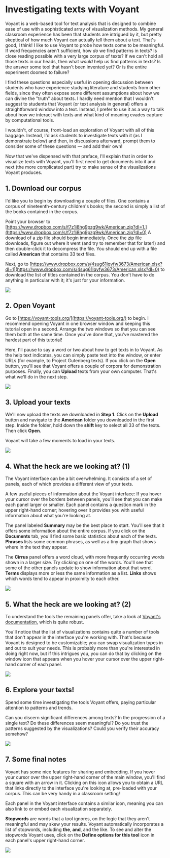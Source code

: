 # Investigating texts with Voyant

Voyant is a web-based tool for text analysis that is designed to combine ease of use with a sophisticated array of visualization methods. My general classroom experience has been that students are intrigued by it, but pretty skeptical of how much Voyant can actually tell them about a text. That's good, I think! I like to use Voyant to probe how texts come to be meaningful. If word frequencies aren't sufficient, how *do* we find patterns in texts? Is close reading possible with a very large corpus of texts? If we can't hold all those texts in our heads, then what *would* help us find patterns in texts? Is the answer some tool that hasn't been invented yet? Or is the entire experiment doomed to failure? 

I find these questions especially useful in opening discussion between students who have experience studying literature and students from other fields, since they often expose some different assumptions about how we can divine the "truth" about texts. I hardly need mention that I wouldn't suggest to students that Voyant (or text analysis in general) offers a straightforward window into a text. Instead, I prefer to use it as a way to talk about how we interact with texts and what kind of meaning evades capture by computational tools.

I wouldn't, of course, front-load an exploration of Voyant with all of this baggage. Instead, I'd ask students to investigate texts with it (as I demonstrate below) and then, in discussions afterward, prompt them to consider some of these questions — and add their own!

Now that we've dispensed with that preface, I'll explain that in order to visualize texts with Voyant, you'll first need to get documents into it and next (the more complicated part) try to make sense of the visualizations Voyant produces.

## 1. Download our corpus

I'd like you to begin by downloading a couple of files. One contains a corpus of nineteenth-century children's books; the second is simply a list of the books contained in the corpus.

Point your browser to [https://www.dropbox.com/s/f7z1i8hg9pzg9wk/American.zip?dl=1.](https://www.dropbox.com/s/f7z1i8hg9pzg9wk/American.zip?dl=0) A download of a zip file should begin immediately. Once the zip file downloads, figure out where it went (and try to remember that for later!) and then double-click it to decompress the file. You should end up with a file called **American** that contains 33 text files.

Next, go to [https://www.dropbox.com/s/4sug61lqvfw3673/American.xlsx?dl=1](https://www.dropbox.com/s/4sug61lqvfw3673/American.xlsx?dl=0) to download the list of titles contained in the corpus. You don't have to do anything in particular with it; it's just for your information.

![][1]

[1]: images/investigating-texts-with-voyant/download-our-corpus.png

## 2. Open Voyant

Go to [https://voyant-tools.org/](https://voyant-tools.org/) to begin. I recommend opening Voyant in one browser window and keeping this tutorial open in a second. Arrange the two windows so that you can see them both at the same time. Once you've done that, you've mastered the hardest part of this tutorial!

Here, I'll pause to say a word or two about how to get texts in to Voyant. As the help text indicates, you can simply paste text into the window, or enter URLs (for example, to Project Gutenberg texts). If you click on the **Open** button, you'll see that Voyant offers a couple of corpora for demonstration purposes. Finally, you can **Upload** texts from your own computer. That's what we'll do in the next step.

![][2]

[2]: images/investigating-texts-with-voyant/open-voyant.png

## 3. Upload your texts

We'll now upload the texts we downloaded in **Step 1**. Click on the **Upload** button and navigate to the **American** folder you downloaded in the first step. Inside the folder, hold down the **shift** key to select all 33 of the texts. Then click **Open**. 

Voyant will take a few moments to load in your texts.

![][3]

[3]: images/investigating-texts-with-voyant/upload-your-texts.png

## 4. What the heck are we looking at? (1)

The Voyant interface can be a bit overwhelming. It consists of a set of panels, each of which provides a different view of your texts.

A few useful pieces of information about the Voyant interface: If you hover your cursor over the borders between panels, you'll see that you can make each panel larger or smaller. Each panel contains a question mark in the upper right-hand corner; hovering over it provides you with useful information about what you're looking at.

The panel labeled **Summary** may be the best place to start. You'll see that it offers some information about the entire corpus. If you click on the **Documents** tab, you'll find some basic statistics about each of the texts. **Phrases** lists some common phrases, as well as a tiny graph that shows where in the text they appear.

The **Cirrus** panel offers a word cloud, with more frequently occurring words shown in a larger size. Try clicking on one of the words. You'll see that some of the other panels update to show information about that word. **Terms** displays more or less the same information as a list. **Links** shows which words tend to appear in proximity to each other.

![][4]

[4]: images/investigating-texts-with-voyant/what-the-heck-are-we-looking-at---1-.png

## 5. What the heck are we looking at? (2)

To understand the tools the remaining panels offer, take a look at [Voyant's documentation](http://docs.voyant-tools.org/tools/), which is quite robust. 

You'll notice that the list of visualizations contains quite a number of tools that don't appear in the interface you're working with. That's because Voyant is designed to be customizable; you can swap visualization types in and out to suit your needs. This is probably more than you're interested in doing right now, but if this intrigues you, you can do that by clicking on the window icon that appears when you hover your cursor over the upper right-hand corner of each panel.

![][5]

[5]: images/investigating-texts-with-voyant/what-the-heck-are-we-looking-at---2-.png

## 6. Explore your texts!

Spend some time investigating the tools Voyant offers, paying particular attention to patterns and trends.

Can you discern significant differences among texts? In the progression of a single text? Do these differences seem meaningful? Do you trust the patterns suggested by the visualizations? Could you verify their accuracy somehow?

![][6]

[6]: images/investigating-texts-with-voyant/explore-your-texts-.png

## 7. Some final notes

Voyant has some nice features for sharing and embedding. If you hover your cursor over the upper right-hand corner of the main window, you'll find a square with an arrow in it. Clicking on this icon allows you to obtain a URL that links directly to the interface you're looking at, pre-loaded with your corpus. This can be very handy in a classroom setting!

Each panel in the Voyant interface contains a similar icon, meaning you can also link to or embed each visualization separately.

**Stopwords** are words that a tool ignores, on the logic that they aren't meaningful and may skew your results. Voyant automatically incorporates a list of stopwords, including **the**, **and**, and the like. To see and alter the stopwords Voyant uses, click on the **Define options for this tool** icon in each panel's upper right-hand corner.

![][7]

[7]: images/investigating-texts-with-voyant/some-final-notes.png
